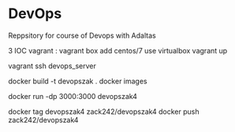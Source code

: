 # DevOps
Reppsitory for course of Devops with Adaltas

3 IOC
vagrant :
vagrant box add centos/7
use virtualbox
vagrant up

vagrant ssh devops_server

docker build -t devopszak .
docker images

docker run -dp 3000:3000  devopszak4

docker tag devopszak4  zack242/devopszak4
docker push zack242/devopszak4
